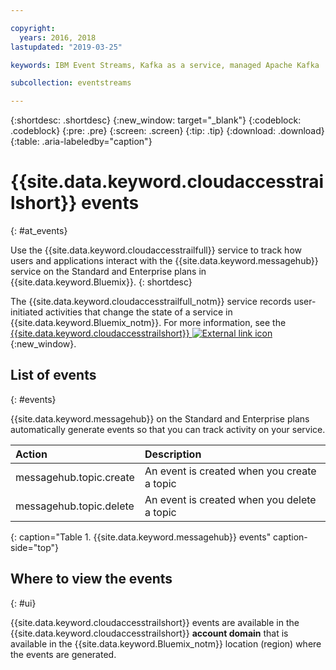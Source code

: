 ```yaml
---

copyright:
  years: 2016, 2018
lastupdated: "2019-03-25"

keywords: IBM Event Streams, Kafka as a service, managed Apache Kafka

subcollection: eventstreams

---
```


{:shortdesc: .shortdesc}
{:new_window: target="_blank"}
{:codeblock: .codeblock}
{:pre: .pre}
{:screen: .screen}
{:tip: .tip}
{:download: .download}
{:table: .aria-labeledby="caption"}

<!-- Name your file `at-events.md` and include it in the Reference nav group in your toc file. -->

# {{site.data.keyword.cloudaccesstrailshort}} events 
{: #at_events}

Use the {{site.data.keyword.cloudaccesstrailfull}} service to track how users and applications interact with the {{site.data.keyword.messagehub}} service on the Standard and Enterprise plans in {{site.data.keyword.Bluemix}}. 
{: shortdesc}

The {{site.data.keyword.cloudaccesstrailfull_notm}} service records user-initiated activities that change the state of a service in {{site.data.keyword.Bluemix_notm}}. For more information, see the [{{site.data.keyword.cloudaccesstrailshort}} ![External link icon](../../icons/launch-glyph.svg "External link icon")](docs/services/cloud-activity-tracker?topic=cloud-activity-tracker-getting-started#getting-started){:new_window}.

<!-- You can create different sections to group events by area. -->

## List of events
{: #events}

<!-- Make sure you introduce the table with a detailed description that immediately precedes it. For example, see https://console.bluemix.net/docs/services/cloud-activity-tracker/services/at_events_cf.html#catalog. -->

{{site.data.keyword.messagehub}} on the Standard and Enterprise plans automatically generate events so that you can track activity on your service.

| Action | Description |
|:-------|:------------|
| messagehub.topic.create | An event is created when you create a topic|
| messagehub.topic.delete | An event is created when you delete a topic|
{: caption="Table 1. {{site.data.keyword.messagehub}} events" caption-side="top"}

## Where to view the events
{: #ui}

<!-- For example, choose one of the following two options. -->

<!-- Option 2: Add the following sentence if your service sends events to the account domain. -->

{{site.data.keyword.cloudaccesstrailshort}} events are available in the {{site.data.keyword.cloudaccesstrailshort}} **account domain** that is available in the {{site.data.keyword.Bluemix_notm}} location (region) where the events are generated.







